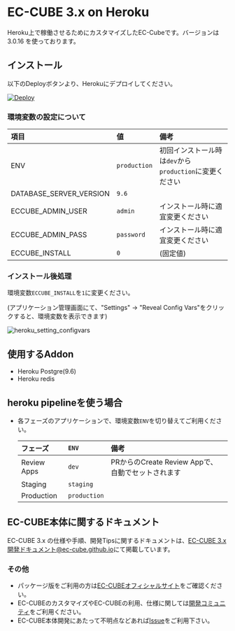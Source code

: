 # EC-CUBE 3.x on Heroku

Heroku上で稼働させるためにカスタマイズしたEC-Cubeです。バージョンは 3.0.16 を使っております。

## インストール

以下のDeployボタンより、Herokuにデプロイしてください。

[![Deploy](https://www.herokucdn.com/deploy/button.png)](https://heroku.com/deploy)

### 環境変数の設定について

|項目|値|備考|
|:--|:--|:--|
|ENV|`production`|初回インストール時は`dev`から`production`に変更ください|
|DATABASE_SERVER_VERSION|`9.6`||
|ECCUBE_ADMIN_USER|`admin`|インストール時に適宜変更ください|
|ECCUBE_ADMIN_PASS|`password`|インストール時に適宜変更ください|
|ECCUBE_INSTALL|`0`|(固定値)|

### インストール後処理

環境変数`ECCUBE_INSTALL`を`1`に変更ください。

(アプリケーション管理画面にて、"Settings" -> "Reveal Config Vars"をクリックすると、環境変数を表示できます)

![heroku_setting_configvars](https://user-images.githubusercontent.com/863990/41895099-0ca64cbe-795c-11e8-93b5-b4f105f28653.png)

## 使用するAddon

* Heroku Postgre(9.6)
* Heroku redis

## heroku pipelineを使う場合

* 各フェーズのアプリケーションで、環境変数`ENV`を切り替えてご利用ください。

    |フェーズ|`ENV`|備考|
    |:--|:--|:--|
    |Review Apps|`dev`|PRからのCreate Review Appで、自動でセットされます|
    |Staging|`staging`||
    |Production|`production`||

## EC-CUBE本体に関するドキュメント

EC-CUBE 3.x の仕様や手順、開発Tipsに関するドキュメントは、[EC-CUBE 3.x 開発ドキュメント@ec-cube.github.io](http://ec-cube.github.io/)にて掲載しています。

### その他

+ パッケージ版をご利用の方は[EC-CUBEオフィシャルサイト](http://www.ec-cube.net)をご確認ください。  
+ EC-CUBEのカスタマイズやEC-CUBEの利用、仕様に関しては[開発コミュニティ](http://xoops.ec-cube.net)をご利用ください。  
+ EC-CUBE本体開発にあたって不明点などあれば[Issue](https://github.com/EC-CUBE/ec-cube/wiki/Issues%E3%81%AE%E5%88%A9%E7%94%A8%E6%96%B9%E6%B3%95)をご利用下さい。
